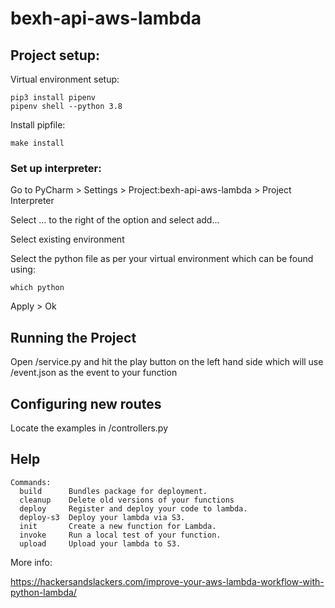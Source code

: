 # bexh-api-aws-lambda

## Project setup:

Virtual environment setup:

```
pip3 install pipenv
pipenv shell --python 3.8
```

Install pipfile:

```
make install
```

### Set up interpreter:


Go to PyCharm > Settings > Project:bexh-api-aws-lambda > Project Interpreter

Select ... to the right of the option and select add...

Select existing environment

Select the python file as per your virtual environment which can be found using:

```
which python
```

Apply > Ok

## Running the Project

Open /service.py and hit the play button on the left hand side which will
use /event.json as the event to your function

## Configuring new routes

Locate the examples in /controllers.py

## Help

```
Commands:
  build      Bundles package for deployment.
  cleanup    Delete old versions of your functions
  deploy     Register and deploy your code to lambda.
  deploy-s3  Deploy your lambda via S3.
  init       Create a new function for Lambda.
  invoke     Run a local test of your function.
  upload     Upload your lambda to S3.
```

More info:

https://hackersandslackers.com/improve-your-aws-lambda-workflow-with-python-lambda/
  